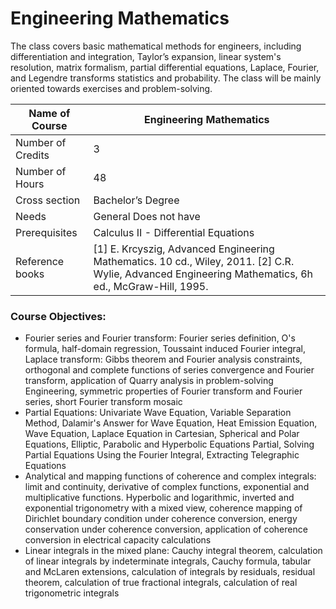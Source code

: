 
# Engineering Mathematics

The class covers basic mathematical methods for engineers, including differentiation and integration, Taylor’s expansion, linear system's resolution, matrix formalism, partial differential equations, Laplace, Fourier, and Legendre transforms statistics and probability. The class will be mainly oriented towards exercises and problem-solving.


| Name of Course |	Engineering Mathematics |
|---|---|
| Number of Credits | 3 |
| Number of Hours | 48 | 
| Cross section | Bachelor’s Degree | 
| Needs | General Does not have |
| Prerequisites | Calculus II - Differential Equations | 
| Reference books | [1] E. Krcyszig, Advanced Engineering Mathematics. 10 cd., Wiley, 2011. [2] C.R. Wylie, Advanced Engineering Mathematics, 6h ed., McGraw-Hill, 1995. |
	

### Course Objectives:

- Fourier series and Fourier transform: Fourier series definition, O's formula, half-domain regression, Toussaint induced Fourier integral, Laplace transform: Gibbs theorem and Fourier analysis constraints, orthogonal and complete functions of series convergence and Fourier transform, application of Quarry analysis in problem-solving Engineering, symmetric properties of Fourier transform and Fourier series, short Fourier transform mosaic
- Partial Equations: Univariate Wave Equation, Variable Separation Method, Dalamir's Answer for Wave Equation, Heat Emission Equation, Wave Equation, Laplace Equation in Cartesian, Spherical and Polar Equations, Elliptic, Parabolic and Hyperbolic Equations Partial, Solving Partial Equations Using the Fourier Integral, Extracting Telegraphic Equations
- Analytical and mapping functions of coherence and complex integrals: limit and continuity, derivative of complex functions, exponential and multiplicative functions. Hyperbolic and logarithmic, inverted and exponential trigonometry with a mixed view, coherence mapping of Dirichlet boundary condition under coherence conversion, energy conservation under coherence conversion, application of coherence conversion in electrical capacity calculations
- Linear integrals in the mixed plane: Cauchy integral theorem, calculation of linear integrals by indeterminate integrals, Cauchy formula, tabular and McLaren extensions, calculation of integrals by residuals, residual theorem, calculation of true fractional integrals, calculation of real trigonometric integrals